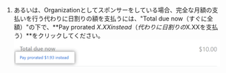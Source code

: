 1. あるいは、Organizationとしてスポンサーをしている場合、完全な月額の支払いを行う代わりに日割りの額を支払うには、"Total due now（すぐに全額）"の下で、**Pay prorated $X.XX instead（代わりに日割りの$X.XXを支払う）**をクリックしてください。 ![日割りの額を支払うためのリンク](/assets/images/help/sponsors/pay-prorated-amount-link.png)
